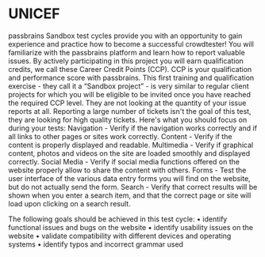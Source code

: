 # UNICEF
passbrains Sandbox test cycles provide you with an opportunity to gain experience and practice how to become a successful crowdtester! You will familiarize with the passbrains platform and learn how to report valuable issues. By actively participating in this project you will earn qualification credits, we call these Career Credit Points (CCP). CCP is your qualification and performance score with passbrains. This first training and qualification exercise - they call it a “Sandbox project” - is very similar to regular client projects for which you will be eligible to be invited once you have reached the required CCP level.
They are not looking at the quantity of your issue reports at all. Reporting a large number of tickets isn't the goal of this test, they are looking for high quality tickets.
Here's what you should focus on during your tests:
Navigation - Verify if the navigation works correctly and if all links to other pages or sites work correctly.
Content - Verify if the content is properly displayed and readable.
Multimedia - Verify if graphical content, photos and videos on the site are loaded smoothly and displayed correctly.
Social Media - Verify if social media functions offered on the website properly allow to share the content with others.
Forms - Test the user interface of the various data entry forms you will find on the website, but do not actually send the form.
Search - Verify that correct results will be shown when you enter a search item, and that the correct page or site will load upon clicking on a search result.

The following goals should be achieved in this test cycle:
• identify functional issues and bugs on the website
• identify usability issues on the website
• validate compatibility with different devices and operating systems
• identify typos and incorrect grammar used
